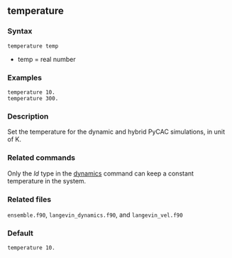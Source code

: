 ## temperature

### Syntax

	temperature temp

* temp = real number

### Examples

	temperature 10.
	temperature 300.

### Description

Set the temperature for the dynamic and hybrid PyCAC simulations, in unit of K.

### Related commands

Only the _ld_ type in the [dynamics](dynamics.md) command can keep a constant temperature in the system.

### Related files

`ensemble.f90`, `langevin_dynamics.f90`, and `langevin_vel.f90`

### Default

	temperature 10.